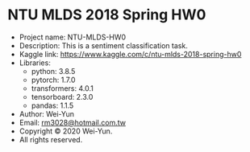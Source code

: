 # NTU MLDS 2018 Spring HW0
* Project name: NTU-MLDS-HW0
* Description: This is a sentiment classification task.
* Kaggle link: https://www.kaggle.com/c/ntu-mlds-2018-spring-hw0
* Libraries:
  * python: 3.8.5
  * pytorch: 1.7.0
  * transformers: 4.0.1
  * tensorboard: 2.3.0
  * pandas: 1.1.5
* Author: Wei-Yun
* Email: rm3028@hotmail.com.tw
* Copyright © 2020 Wei-Yun.
* All rights reserved.
